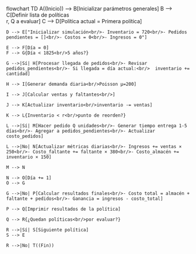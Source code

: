 flowchart TD
    A((Inicio)) --> B[Inicializar parámetros generales]
    B --> C[Definir lista de políticas<br/>r, Q a evaluar]
    C --> D[Política actual = Primera política]
    
    D --> E["Inicializar simulación<br/>- Inventario = 720<br/>- Pedidos pendientes = []<br/>- Costos = 0<br/>- Ingresos = 0"]
    
    E --> F[Día = 0]
    F --> G{Día < 1825<br/>5 años?}
    
    G -->|Sí| H[Procesar llegada de pedidos<br/>- Revisar pedidos_pendientes<br/>- Si llegada = día actual:<br/>  inventario += cantidad]
    
    H --> I[Generar demanda diaria<br/>Poisson μ=200]
    
    I --> J[Calcular ventas y faltantes<br/>]
    
    J --> K[Actualizar inventario<br/>inventario -= ventas]
    
    K --> L{Inventario < r<br/>punto de reorden?}
    
    L -->|Sí| M[Hacer pedido Q unidades<br/>- Generar tiempo entrega 1-5 días<br/>- Agregar a pedidos_pendientes<br/>- Actualizar costo_pedidos]
    
    L -->|No| N[Actualizar métricas diarias<br/>- Ingresos += ventas × 250<br/>- Costo_faltante += faltante × 380<br/>- Costo_almacén += inventario × 150]
    
    M --> N
    
    N --> O[Día += 1]
    O --> G
    
    G -->|No| P[Calcular resultados finales<br/>- Costo total = almacén + faltante + pedidos<br/>- Ganancia = ingresos - costo_total]
    
    P --> Q[Imprimir resultados de la política]
    
    Q --> R{¿Quedan políticas<br/>por evaluar?}
    
    R -->|Sí| S[Siguiente política]
    S --> E
    
    R -->|No| T((Fin))

